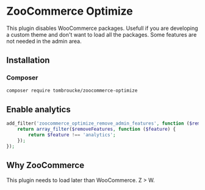 # ZooCommerce Optimize

This plugin disables WooCommerce packages. Usefull if you are developing a custom theme and don't want to load all the packages. Some features are not needed in the admin area.

## Installation

### Composer

```bash
composer require tombroucke/zoocommerce-optimize
```

## Enable analytics

```php
add_filter('zoocommerce_optimize_remove_admin_features', function ($removeFeatures) {
    return array_filter($removeFeatures, function ($feature) {
        return $feature !== 'analytics';
    });
});
```

## Why ZooCommerce

This plugin needs to load later than WooCommerce. Z > W.
